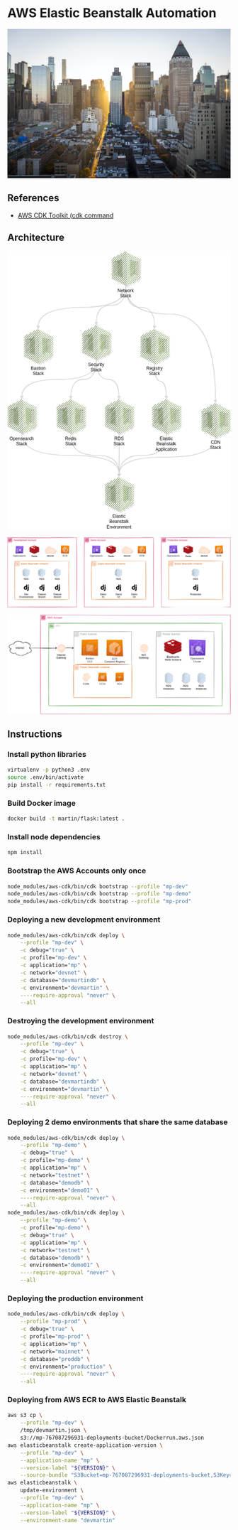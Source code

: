 # AWS Elastic Beanstalk Automation

![wallpaper](./wallpaper.jpeg)

## References

- [AWS CDK Toolkit (cdk command](https://docs.aws.amazon.com/cdk/v2/guide/cli.html)

## Architecture

![graph.png](./graph.png)

![organization.png](./organization.png)

![account.png](./account.png)

## Instructions

### Install python libraries
```bash
virtualenv -p python3 .env
source .env/bin/activate
pip install -r requirements.txt
```

### Build Docker image
```bash
docker build -t martin/flask:latest .
```

### Install node dependencies
```bash
npm install
```

### Bootstrap the AWS Accounts only once
```bash
node_modules/aws-cdk/bin/cdk bootstrap --profile "mp-dev"
node_modules/aws-cdk/bin/cdk bootstrap --profile "mp-demo"
node_modules/aws-cdk/bin/cdk bootstrap --profile "mp-prod"
```

### Deploying a new development environment
```bash
node_modules/aws-cdk/bin/cdk deploy \
    --profile "mp-dev" \
    -c debug="true" \
    -c profile="mp-dev" \
    -c application="mp" \
    -c network="devnet" \
    -c database="devmartindb" \
    -c environment="devmartin" \
    ----require-approval "never" \
    --all
```

### Destroying the development environment
```bash
node_modules/aws-cdk/bin/cdk destroy \
    --profile "mp-dev" \
    -c debug="true" \
    -c profile="mp-dev" \
    -c application="mp" \
    -c network="devnet" \
    -c database="devmartindb" \
    -c environment="devmartin" \
    ----require-approval "never" \
    --all
```

### Deploying 2 demo environments that share the same database
```bash
node_modules/aws-cdk/bin/cdk deploy \
    --profile "mp-demo" \
    -c debug="true" \
    -c profile="mp-demo" \
    -c application="mp" \
    -c network="testnet" \
    -c database="demodb" \
    -c environment="demo01" \
    ----require-approval "never" \
    --all
node_modules/aws-cdk/bin/cdk deploy \
    --profile "mp-demo" \
    -c profile="mp-demo" \
    -c debug="true" \
    -c application="mp" \
    -c network="testnet" \
    -c database="demodb" \
    -c environment="demo01" \
    ----require-approval "never" \
    --all
```

### Deploying the production environment
```bash
node_modules/aws-cdk/bin/cdk deploy \
    --profile "mp-prod" \
    -c debug="true" \
    -c profile="mp-prod" \
    -c application="mp" \
    -c network="mainnet" \
    -c database="proddb" \
    -c environment="production" \
    ----require-approval "never" \
    --all
```

### Deploying from AWS ECR to AWS Elastic Beanstalk
```bash
aws s3 cp \
    --profile "mp-dev" \
    /tmp/devmartin.json \
    s3://mp-767087296931-deployments-bucket/Dockerrun.aws.json
aws elasticbeanstalk create-application-version \
    --profile "mp-dev" \
    --application-name "mp" \
    --version-label "${VERSION}" \
    --source-bundle "S3Bucket=mp-767087296931-deployments-bucket,S3Key=Dockerrun.aws.json"
aws elasticbeanstalk \
    update-environment \
    --profile "mp-dev" \
    --application-name "mp" \
    --version-label "${VERSION}" \
    --environment-name "devmartin"
```
